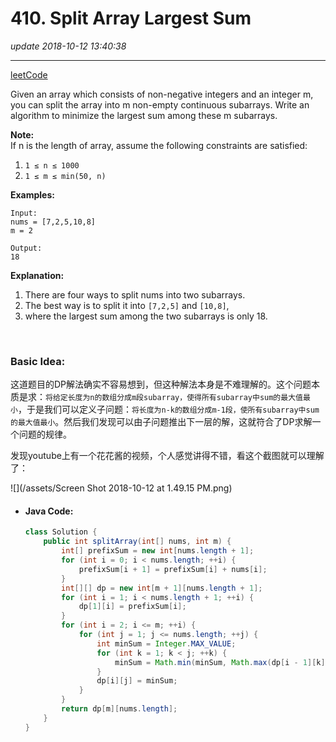 # 410. Split Array Largest Sum
_update 2018-10-12 13:40:38_

---
[leetCode](https://leetcode.com/problems/split-array-largest-sum/description/)

Given an array which consists of non-negative integers and an integer m, you can split the array into m non-empty continuous subarrays. Write an algorithm to minimize the largest sum among these m subarrays.

**Note:**  
If n is the length of array, assume the following constraints are satisfied:

1. `1 ≤ n ≤ 1000`
2. `1 ≤ m ≤ min(50, n)`

**Examples:**

    Input:
    nums = [7,2,5,10,8]
    m = 2

    Output:
    18

**Explanation:**  

1. There are four ways to split nums into two subarrays.
2. The best way is to split it into `[7,2,5]` and `[10,8]`,
3. where the largest sum among the two subarrays is only 18.

<br/>

### Basic Idea:
这道题目的DP解法确实不容易想到，但这种解法本身是不难理解的。这个问题本质是求：`将给定长度为n的数组分成m段subarray，使得所有subarray中sum的最大值最小`，于是我们可以定义子问题：`将长度为n-k的数组分成m-1段，使所有subarray中sum的最大值最小`。然后我们发现可以由子问题推出下一层的解，这就符合了DP求解一个问题的规律。

发现youtube上有一个花花酱的视频，个人感觉讲得不错，看这个截图就可以理解了：  

![](/assets/Screen Shot 2018-10-12 at 1.49.15 PM.png)

* #### Java Code:
  ```java
  class Solution {
      public int splitArray(int[] nums, int m) {
          int[] prefixSum = new int[nums.length + 1];
          for (int i = 0; i < nums.length; ++i) {
              prefixSum[i + 1] = prefixSum[i] + nums[i];
          }
          int[][] dp = new int[m + 1][nums.length + 1];
          for (int i = 1; i < nums.length + 1; ++i) {
              dp[1][i] = prefixSum[i];
          }
          for (int i = 2; i <= m; ++i) {
              for (int j = 1; j <= nums.length; ++j) {
                  int minSum = Integer.MAX_VALUE;
                  for (int k = 1; k < j; ++k) {
                      minSum = Math.min(minSum, Math.max(dp[i - 1][k], prefixSum[j] - prefixSum[k]));
                  }
                  dp[i][j] = minSum;
              }
          }
          return dp[m][nums.length];
      }
  }
  ```
